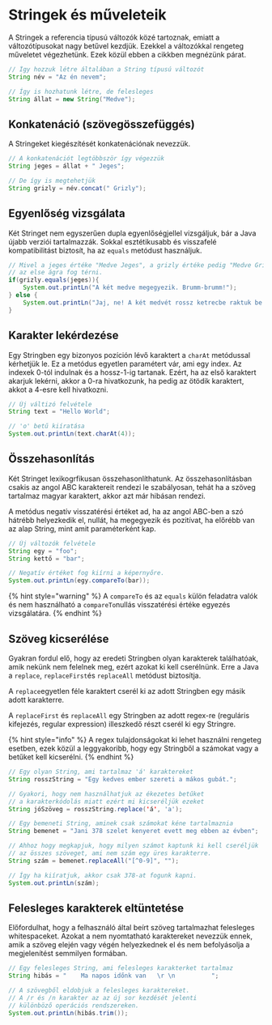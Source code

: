 # Stringek és műveleteik

A Stringek a referencia típusú változók közé tartoznak, emiatt a változótípusokat nagy betűvel kezdjük. Ezekkel a változókkal rengeteg műveletet végezhetünk. Ezek közül ebben a cikkben megnézünk párat.

```java
// Így hozzuk létre általában a String típusú változót
String név = "Az én nevem";

// Így is hozhatunk létre, de felesleges
String állat = new String("Medve");
```

## Konkatenáció \(szövegösszefüggés\)

A Stringeket kiegészítését konkatenációnak nevezzük.

```java
// A konkatenációt legtöbbször így végezzük
String jeges = állat + " Jeges";

// De így is megtehetjük
String grizly = név.concat(" Grizly");
```

## Egyenlőség vizsgálata

Két Stringet nem egyszerűen dupla egyenlőségjellel vizsgáljuk, bár a Java újabb verziói tartalmazzák. Sokkal esztétikusabb és visszafelé kompatibilitást biztosít, ha az `equals`  metódust használjuk.

```java
// Mivel a jeges értéke "Medve Jeges", a grizly értéke pedig "Medve Grizly", ezért
// az else ágra fog térni.
if(grizly.equals(jeges)){
    System.out.printLn("A két medve megegyezik. Brumm-brumm!");
} else {
    System.out.printLn("Jaj, ne! A két medvét rossz ketrecbe raktuk be!");
}
```

## Karakter lekérdezése

Egy Stringben egy bizonyos pozíción lévő karaktert a `charAt` metódussal kérhetjük le. Ez a metódus egyetlen paramétert vár, ami egy index. Az indexek 0-tól indulnak és a hossz-1-ig tartanak. Ezért, ha az első karaktert akarjuk lekérni, akkor a 0-ra hivatkozunk, ha pedig az ötödik karaktert, akkot a 4-esre kell hivatkozni.

```java
// Új váltizó felvétele
String text = "Hello World";

// 'o' betű kiíratása
System.out.printLn(text.charAt(4));
```

## Összehasonlítás

Két Stringet lexikogrfikusan összehasonlíthatunk. Az összehasonlításban csakis az angol ABC karaktereit rendezi le szabályosan, tehát ha a szöveg tartalmaz magyar karaktert, akkor azt már hibásan rendezi.

A metódus negatív visszatérési értéket ad, ha az angol ABC-ben a szó hátrébb helyezkedik el, nullát, ha megegyezik és pozitívat, ha előrébb van az alap String, mint amit paraméterként kap.

```java
// Új változók felvétele
String egy = "foo";
String kettő = "bar";

// Negatív értéket fog kiírni a képernyőre.
System.out.printLn(egy.compareTo(bar));
```

{% hint style="warning" %}
A `compareTo` és az `equals` külön feladatra valók és nem használható a `compareTo`nullás visszatérési értéke egyezés vizsgálatára.
{% endhint %}

## Szöveg kicserélése

Gyakran fordul elő, hogy az eredeti Stringben olyan karakterek találhatóak, amik nekünk nem felelnek meg, ezért azokat ki kell cserélnünk. Erre a Java a `replace`, `replaceFirst`és `replaceAll` metódust biztosítja.

A `replace`egyetlen féle karaktert cserél ki az adott Stringben egy másik adott karakterre.

A `replaceFirst` és `replaceAll` egy Stringben az adott regex-re \(reguláris kifejezés, regular expression\) illeszkedő részt cserél ki egy Stringre.

{% hint style="info" %}
A regex tulajdonságokat ki lehet használni rengeteg esetben, ezek közül a leggyakoribb, hogy egy Stringből a számokat vagy a betűket kell kicserélni.
{% endhint %}

```java
// Egy olyan String, ami tartalmaz 'á' karaktereket
String rosszString = "Egy kedves ember szereti a mákos gubát.";

// Gyakori, hogy nem használhatjuk az ékezetes betűket
// a karakterkódolás miatt ezért mi kicseréljük ezeket
String jóSzöveg = rosszString.replace('á', 'a');
```

```java
// Egy bemeneti String, aminek csak számokat kéne tartalmaznia
String bemenet = "Jani 378 szelet kenyeret evett meg ebben az évben";

// Ahhoz hogy megkapjuk, hogy milyen számot kaptunk ki kell cseréljük
// az összes szöveget, ami nem szám egy üres karakterre.
String szám = bemenet.replaceAll("[^0-9]", "");

// Így ha kiíratjuk, akkor csak 378-at fogunk kapni.
System.out.printLn(szám);
```

## Felesleges karakterek eltüntetése

Előfordulhat, hogy a felhasználó által beírt szöveg tartalmazhat felesleges whitespaceket. Azokat a nem nyomtatható karaktereket nevezzük ennek, amik a szöveg elején vagy végén helyezkednek el és nem befolyásolja a megjelenítést semmilyen formában.

```java
// Egy felesleges String, ami felesleges karakterket tartalmaz
String hibás = "    Ma napos időnk van   \r \n          ";

// A szövegből eldobjuk a felesleges karaktereket.
// A /r és /n karakter az az új sor kezdését jelenti
// különböző operációs rendszereken.
System.out.printLn(hibás.trim()); 
```



